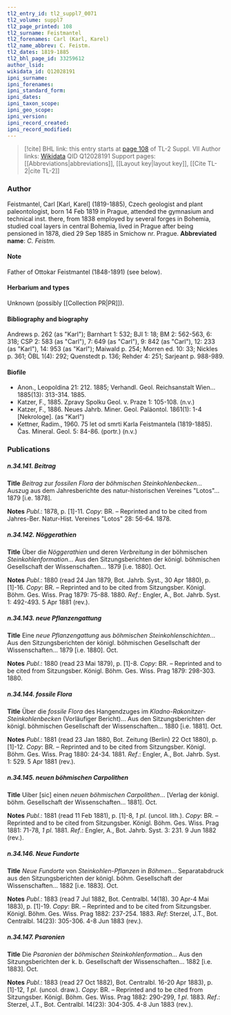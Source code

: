 ```yaml
---
tl2_entry_id: tl2_suppl7_0071
tl2_volume: suppl7
tl2_page_printed: 108
tl2_surname: Feistmantel
tl2_forenames: Carl (Karl, Karel)
tl2_name_abbrev: C. Feistm.
tl2_dates: 1819-1885
tl2_bhl_page_id: 33259612
author_lsid: 
wikidata_id: Q12028191
ipni_surname: 
ipni_forenames: 
ipni_standard_form: 
ipni_dates: 
ipni_taxon_scope: 
ipni_geo_scope: 
ipni_version: 
ipni_record_created: 
ipni_record_modified:
---
```


> [!cite] BHL link: this entry starts at [page 108](https://www.biodiversitylibrary.org/page/33259612) of TL-2 Suppl. VII
> Author links: [Wikidata](https://www.wikidata.org/wiki/Q12028191) QID Q12028191
> Support pages: [[Abbreviations|abbreviations]], [[Layout key|layout key]], [[Cite TL-2|cite TL-2]]

### Author

Feistmantel, Carl \[Karl, Karel\] (1819-1885), Czech geologist and plant paleontologist, born 14 Feb 1819 in Prague, attended the gymnasium and technical inst. there, from 1838 employed by several forges in Bohemia, studied coal layers in central Bohemia, lived in Prague after being pensioned in 1878, died 29 Sep 1885 in Smichow nr. Prague. 
**Abbreviated name**: *C. Feistm.*

#### Note

Father of Ottokar Feistmantel (1848-1891) (see below).

#### Herbarium and types

Unknown (possibly [[Collection PR|PR]]).

#### Bibliography and biography

Andrews p. 262 (as "Karl"); Barnhart 1: 532; BJI 1: 18; BM 2: 562-563, 6: 318; CSP 2: 583 (as "Carl"), 7: 649 (as "Carl"), 9: 842 (as "Carl"), 12: 233 (as "Karl"), 14: 953 (as "Karl"); Maiwald p. 254; Morren ed. 10: 33; Nickles p. 361; ÖBL 1(4): 292; Quenstedt p. 136; Rehder 4: 251; Sarjeant p. 988-989.

#### Biofile

- Anon., Leopoldina 21: 212. 1885; Verhandl. Geol. Reichsanstalt Wien... 1885(13): 313-314. 1885.
- Katzer, F., 1885. Zpravy Spolku Geol. v. Praze 1: 105-108. (n.v.)
- Katzer, F., 1886. Neues Jahrb. Miner. Geol. Paläontol. 1861(1): 1-4 \[Nekrologe\]. (as "Karl")
- Kettner, Radim., 1960. 75 let od smrti Karla Feistmantela (1819-1885). Čas. Mineral. Geol. 5: 84-86. (portr.) (n.v.)

### Publications

##### n.34.141. Beitrag

**Title**
*Beitrag* zur *fossilen Flora* der *böhmischen Steinkohlenbecken*... Auszug aus dem Jahresberichte des natur-historischen Vereines "Lotos"... 1879 \[i.e. 1878\].

**Notes**
*Publ*.: 1878, p. \[1\]-11. *Copy*: BR. – Reprinted and to be cited from Jahres-Ber. Natur-Hist. Vereines "Lotos" 28: 56-64. 1878.

##### n.34.142. Nöggerathien

**Title**
Über die *Nöggerathien* und deren *Verbreitung* in der böhmischen *Steinkohlenformation*... Aus den Sitzungsberichten der königl. böhmischen Gesellschaft der Wissenschaften... 1879 \[i.e. 1880\]. Oct.

**Notes**
*Publ*.: 1880 (read 24 Jan 1879, Bot. Jahrb. Syst., 30 Apr 1880), p. \[1\]-16. *Copy*: BR. – Reprinted and to be cited from Sitzungsber. Königl. Böhm. Ges. Wiss. Prag 1879: 75-88. 1880.
*Ref*.: Engler, A., Bot. Jahrb. Syst. 1: 492-493. 5 Apr 1881 (rev.).

##### n.34.143. neue Pflanzengattung

**Title**
Eine *neue Pflanzengattung* aus *böhmischen Steinkohlenschichten*... Aus den Sitzungsberichten der königl. böhmischen Gesellschaft der Wissenschaften... 1879 \[i.e. 1880\]. Oct.

**Notes**
*Publ*.: 1880 (read 23 Mai 1879), p. \[1\]-8. *Copy*: BR. – Reprinted and to be cited from Sitzungsber. Königl. Böhm. Ges. Wiss. Prag 1879: 298-303. 1880.

##### n.34.144. fossile Flora

**Title**
Über die *fossile Flora* des Hangendzuges im *Kladno-Rakonitzer-Steinkohlenbecken* (Vorläufiger Bericht)... Aus den Sitzungsberichten der königl. böhmischen Gesellschaft der Wissenschaften... 1880 \[i.e. 1881\]. Oct.

**Notes**
*Publ*.: 1881 (read 23 Jan 1880, Bot. Zeitung (Berlin) 22 Oct 1880), p. \[1\]-12. *Copy*: BR. – Reprinted and to be cited from Sitzungsber. Königl. Böhm. Ges. Wiss. Prag 1880: 24-34. 1881.
*Ref*.: Engler, A., Bot. Jahrb. Syst. 1: 529. 5 Apr 1881 (rev.).

##### n.34.145. neuen böhmischen Carpolithen

**Title**
Uiber \[sic\] einen *neuen böhmischen Carpolithen*... \[Verlag der königl. böhm. Gesellschaft der Wissenschaften... 1881\]. Oct.

**Notes**
*Publ*.: 1881 (read 11 Feb 1881), p. \[1\]-8, *1 pl*. (uncol. lith.). *Copy*: BR. – Reprinted and to be cited from Sitzungsber. Königl. Böhm. Ges. Wiss. Prag 1881: 71-78, *1 pl*. 1881.
*Ref*.: Engler, A., Bot. Jahrb. Syst. 3: 231. 9 Jun 1882 (rev.).

##### n.34.146. Neue Fundorte

**Title**
*Neue Fundorte* von *Steinkohlen-Pflanzen* in *Böhmen*... Separatabdruck aus den Sitzungsberichten der königl. böhm. Gesellschaft der Wissenschaften... 1882 \[i.e. 1883\]. Oct.

**Notes**
*Publ*.: 1883 (read 7 Jul 1882, Bot. Centralbl. 14(18). 30 Apr-4 Mai 1883), p. \[1\]-19. *Copy*: BR. – Reprinted and to be cited from Sitzungsber. Königl. Böhm. Ges. Wiss. Prag 1882: 237-254. 1883.
*Ref*: Sterzel, J.T., Bot. Centralbl. 14(23): 305-306. 4-8 Jun 1883 (rev.).

##### n.34.147. Psaronien

**Title**
Die *Psaronien* der *böhmischen Steinkohlenformation*... Aus den Sitzungsberichten der k. b. Gesellschaft der Wissenschaften... 1882 \[i.e. 1883\]. Oct.

**Notes**
*Publ*.: 1883 (read 27 Oct 1882), Bot. Centralbl. 16-20 Apr 1883), p. \[1\]-12, *1 pl*. (uncol. draw.). *Copy*: BR. – Reprinted and to be cited from Sitzungsber. Königl. Böhm. Ges. Wiss. Prag 1882: 290-299, *1 pl*. 1883.
*Ref*.: Sterzel, J.T., Bot. Centralbl. 14(23): 304-305. 4-8 Jun 1883 (rev.).

